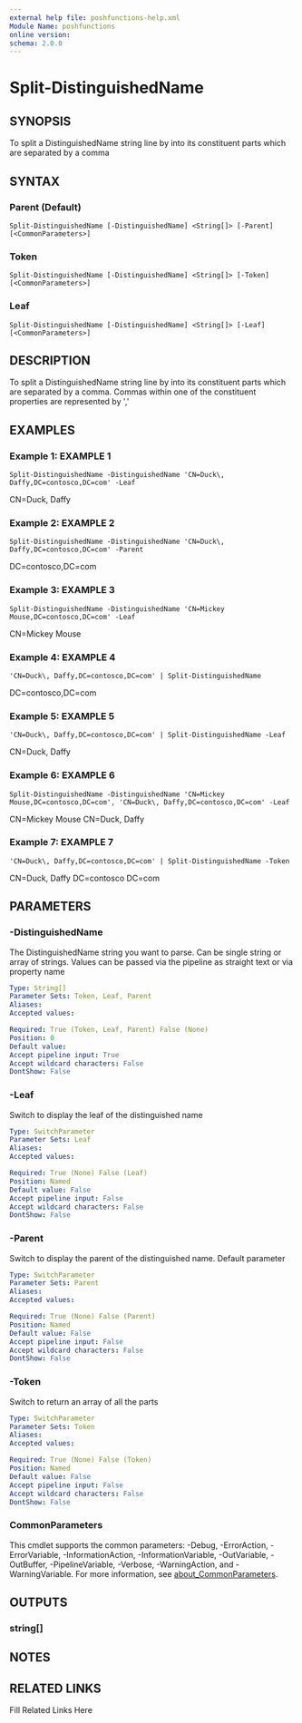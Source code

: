 ```yaml
---
external help file: poshfunctions-help.xml
Module Name: poshfunctions
online version: 
schema: 2.0.0
---
```


# Split-DistinguishedName

## SYNOPSIS

To split a DistinguishedName string line by into its constituent parts which are separated by a comma

## SYNTAX

### Parent (Default)

```
Split-DistinguishedName [-DistinguishedName] <String[]> [-Parent] [<CommonParameters>]
```

### Token

```
Split-DistinguishedName [-DistinguishedName] <String[]> [-Token] [<CommonParameters>]
```

### Leaf

```
Split-DistinguishedName [-DistinguishedName] <String[]> [-Leaf] [<CommonParameters>]
```

## DESCRIPTION

To split a DistinguishedName string line by into its constituent parts which are separated by a comma.
Commas within
one of the constituent properties are represented by '\,'


## EXAMPLES

### Example 1: EXAMPLE 1

```
Split-DistinguishedName -DistinguishedName 'CN=Duck\, Daffy,DC=contosco,DC=com' -Leaf
```

CN=Duck\, Daffy





### Example 2: EXAMPLE 2

```
Split-DistinguishedName -DistinguishedName 'CN=Duck\, Daffy,DC=contosco,DC=com' -Parent
```

DC=contosco,DC=com





### Example 3: EXAMPLE 3

```
Split-DistinguishedName -DistinguishedName 'CN=Mickey Mouse,DC=contosco,DC=com' -Leaf
```

CN=Mickey Mouse





### Example 4: EXAMPLE 4

```
'CN=Duck\, Daffy,DC=contosco,DC=com' | Split-DistinguishedName
```

DC=contosco,DC=com





### Example 5: EXAMPLE 5

```
'CN=Duck\, Daffy,DC=contosco,DC=com' | Split-DistinguishedName -Leaf
```

CN=Duck\, Daffy





### Example 6: EXAMPLE 6

```
Split-DistinguishedName -DistinguishedName 'CN=Mickey Mouse,DC=contosco,DC=com', 'CN=Duck\, Daffy,DC=contosco,DC=com' -Leaf
```

CN=Mickey Mouse
CN=Duck\, Daffy





### Example 7: EXAMPLE 7

```
'CN=Duck\, Daffy,DC=contosco,DC=com' | Split-DistinguishedName -Token
```

CN=Duck\, Daffy
DC=contosco
DC=com






## PARAMETERS

### -DistinguishedName

The DistinguishedName string you want to parse.
Can be single string or array of strings.
Values can be passed
via the pipeline as straight text or via property name

```yaml
Type: String[]
Parameter Sets: Token, Leaf, Parent
Aliases: 
Accepted values: 

Required: True (Token, Leaf, Parent) False (None)
Position: 0
Default value: 
Accept pipeline input: True
Accept wildcard characters: False
DontShow: False
```

### -Leaf

Switch to display the leaf of the distinguished name

```yaml
Type: SwitchParameter
Parameter Sets: Leaf
Aliases: 
Accepted values: 

Required: True (None) False (Leaf)
Position: Named
Default value: False
Accept pipeline input: False
Accept wildcard characters: False
DontShow: False
```

### -Parent

Switch to display the parent of the distinguished name.
Default parameter

```yaml
Type: SwitchParameter
Parameter Sets: Parent
Aliases: 
Accepted values: 

Required: True (None) False (Parent)
Position: Named
Default value: False
Accept pipeline input: False
Accept wildcard characters: False
DontShow: False
```

### -Token

Switch to return an array of all the parts

```yaml
Type: SwitchParameter
Parameter Sets: Token
Aliases: 
Accepted values: 

Required: True (None) False (Token)
Position: Named
Default value: False
Accept pipeline input: False
Accept wildcard characters: False
DontShow: False
```


### CommonParameters

This cmdlet supports the common parameters: -Debug, -ErrorAction, -ErrorVariable, -InformationAction, -InformationVariable, -OutVariable, -OutBuffer, -PipelineVariable, -Verbose, -WarningAction, and -WarningVariable. For more information, see [about_CommonParameters](http://go.microsoft.com/fwlink/?LinkID=113216).

## OUTPUTS

### string[]



## NOTES



## RELATED LINKS

Fill Related Links Here

